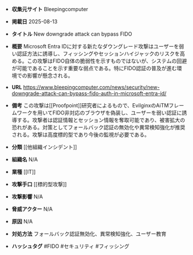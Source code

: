 - **収集元サイト**
Bleepingcomputer

- **掲載日**
2025-08-13

- **タイトル**
New downgrade attack can bypass FIDO

- **概要**
Microsoft Entra IDに対する新たなダウングレード攻撃はユーザーを弱い認証方法に誘導し、フィッシングやセッションハイジャックのリスクを高める。この攻撃はFIDO自体の脆弱性を示すものではないが、システムの回避が可能であることを示す重要な弱点である。特にFIDO認証の普及が進む環境での影響が懸念される。

- **URL**
https://www.bleepingcomputer.com/news/security/new-downgrade-attack-can-bypass-fido-auth-in-microsoft-entra-id/

- **備考**
この攻撃は[[Proofpoint]]研究者によるもので、EvilginxのAiTMフレームワークを用いてFIDO非対応のブラウザを偽装し、ユーザーを弱い認証に誘導する。攻撃者は認証情報とセッション情報を奪取可能であり、被害拡大の恐れがある。対策としてフォールバック認証の無効化や異常検知強化が推奨される。攻撃は高度標的型であり今後の監視が必要である。

- **分類**
[[他組織インシデント]]

- **組織名**
N/A

- **業種**
[[IT]]

- **攻撃手口**
[[標的型攻撃]]

- **攻撃影響**
N/A

- **脅威アクター**
N/A

- **原因**
N/A

- **対処方法**
フォールバック認証無効化、異常検知強化、ユーザー教育

- **ハッシュタグ**
#FIDO #セキュリティ #フィッシング
